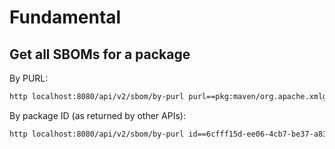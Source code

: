 # Fundamental

## Get all SBOMs for a package


By PURL:

```bash
http localhost:8080/api/v2/sbom/by-purl purl==pkg:maven/org.apache.xmlgraphics/batik-anim@1.9.1
```

By package ID (as returned by other APIs):

```bash
http localhost:8080/api/v2/sbom/by-purl id==6cfff15d-ee06-4cb7-be37-a835aed2af82
```
